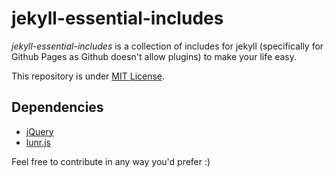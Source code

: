 jekyll-essential-includes
=========================

*jekyll-essential-includes* is a collection of includes for jekyll (specifically for Github Pages as Github doesn't allow plugins) to make your life easy.

This repository is under [MIT License](LICENSE).

Dependencies
------------

- [jQuery](http://jquery.com/)
- [lunr.js](lunrjs.com)

Feel free to contribute in any way you'd prefer :)

